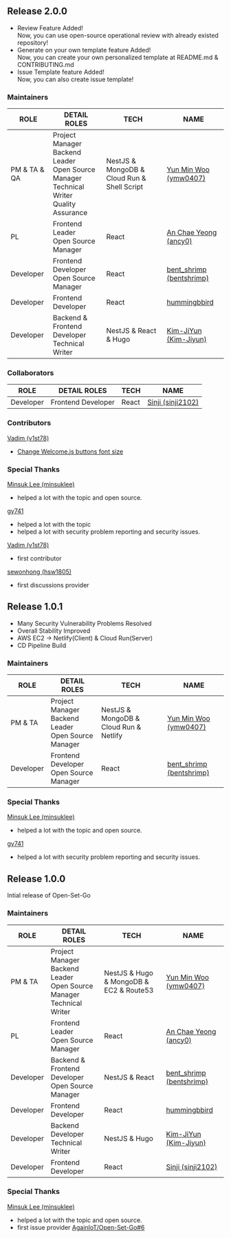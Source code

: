 ## Release 2.0.0

- Review Feature Added!<br>
  Now, you can use open-source operational review with already existed repository!
- Generate on your own template feature Added!<br>
  Now, you can create your own personalized template at README.md & CONTRIBUTING.md
- Issue Template feature Added!<br>
  Now, you can also create issue template!

### Maintainers

| ROLE         | DETAIL ROLES                                                                                      | TECH                                        | NAME                                                      |
| ------------ | ------------------------------------------------------------------------------------------------- | ------------------------------------------- | --------------------------------------------------------- |
| PM & TA & QA | Project Manager<br>Backend Leader<br>Open Source Manager<br>Technical Writer<br>Quality Assurance | NestJS & MongoDB & Cloud Run & Shell Script | [Yun Min Woo (ymw0407)](https://github.com/ymw0407)       |
| PL           | Frontend Leader<br>Open Source Manager                                                            | React                                       | [An Chae Yeong (ancy0)](https://github.com/ancy0)         |
| Developer    | Frontend Developer<br>Open Source Manager                                               | React                              | [bent_shrimp (bentshrimp)](https://github.com/bentshrimp) |
| Developer    | Frontend Developer                                                                                | React                                       | [hummingbbird](https://github.com/hummingbbird)           |
| Developer    | Backend & Frontend Developer<br>Technical Writer                                                  | NestJS & React & Hugo                       | [Kim-JiYun (Kim-Jiyun)](https://github.com/Kim-Jiyun)     |

### Collaborators

| ROLE      | DETAIL ROLES       | TECH  | NAME                                              |
| --------- | ------------------ | ----- | ------------------------------------------------- |
| Developer | Frontend Developer | React | [Sinji (sinji2102)](https://github.com/sinji2102) |

### Contributors

[Vadim (v1st78)](https://github.com/v1st78)

- [Change Welcome.js buttons font size](https://github.com/AgainIoT/Open-Set-Go_client/pull/163)

### Special Thanks

[Minsuk Lee (minsuklee)](https://github.com/minsuklee)

- helped a lot with the topic and open source.

[gy741](https://github.com/gy741)

- helped a lot with the topic
- helped a lot with security problem reporting and security issues.

[Vadim (v1st78)](https://github.com/v1st78)

- first contributor

[sewonhong (hsw1805)](https://github.com/hsw1805)

- first discussions provider

## Release 1.0.1

- Many Security Vulnerability Problems Resolved
- Overall Stability Improved
- AWS EC2 -> Netlify(Client) & Cloud Run(Server)
- CD Pipeline Build

### Maintainers

| ROLE      | DETAIL ROLES                                             | TECH                                   | NAME                                                      |
| --------- | -------------------------------------------------------- | -------------------------------------- | --------------------------------------------------------- |
| PM & TA   | Project Manager<br>Backend Leader<br>Open Source Manager | NestJS & MongoDB & Cloud Run & Netlify | [Yun Min Woo (ymw0407)](https://github.com/ymw0407)       |
| Developer | Frontend Developer<br>Open Source Manager                | React                                  | [bent_shrimp (bentshrimp)](https://github.com/bentshrimp) |

### Special Thanks

[Minsuk Lee (minsuklee)](https://github.com/minsuklee)

- helped a lot with the topic and open source.

[gy741](https://github.com/gy741)

- helped a lot with security problem reporting and security issues.

## Release 1.0.0

Intial release of Open-Set-Go

### Maintainers

| ROLE      | DETAIL ROLES                                                                 | TECH                                    | NAME                                                      |
| --------- | ---------------------------------------------------------------------------- | --------------------------------------- | --------------------------------------------------------- |
| PM & TA   | Project Manager<br>Backend Leader<br>Open Source Manager<br>Technical Writer | NestJS & Hugo & MongoDB & EC2 & Route53 | [Yun Min Woo (ymw0407)](https://github.com/ymw0407)       |
| PL        | Frontend Leader<br>Open Source Manager                                       | React                                   | [An Chae Yeong (ancy0)](https://github.com/ancy0)         |
| Developer | Backend & Frontend Developer<br>Open Source Manager                          | NestJS & React                          | [bent_shrimp (bentshrimp)](https://github.com/bentshrimp) |
| Developer | Frontend Developer                                                           | React                                   | [hummingbbird](https://github.com/hummingbbird)           |
| Developer | Backend Developer<br>Technical Writer                                        | NestJS & Hugo                           | [Kim-JiYun (Kim-Jiyun)](https://github.com/Kim-Jiyun)     |
| Developer | Frontend Developer                                                           | React                                   | [Sinji (sinji2102)](https://github.com/sinji2102)         |

### Special Thanks

[Minsuk Lee (minsuklee)](https://github.com/minsuklee)

- helped a lot with the topic and open source.
- first issue provider [AgainIoT/Open-Set-Go#6](https://github.com/AgainIoT/Open-Set-Go/issues/6)
